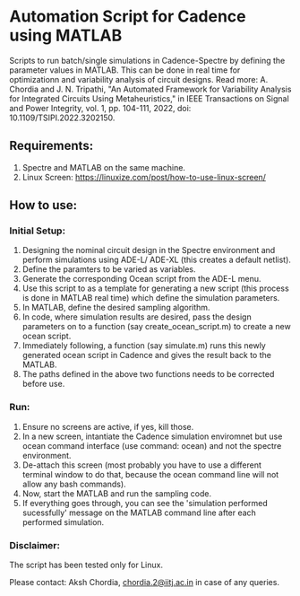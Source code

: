 # Automation Script for Cadence using MATLAB
Scripts to run batch/single simulations in Cadence-Spectre by defining the parameter values in MATLAB. This can be done in real time for optimizationn and variability analysis of circuit designs. Read more: A. Chordia and J. N. Tripathi, "An Automated Framework for Variability Analysis for Integrated Circuits Using Metaheuristics," in IEEE Transactions on Signal and Power Integrity, vol. 1, pp. 104-111, 2022, doi: 10.1109/TSIPI.2022.3202150.

## Requirements:
1. Spectre and MATLAB on the same machine.
2. Linux Screen: https://linuxize.com/post/how-to-use-linux-screen/

## How to use:

### Initial Setup:
1. Designing the nominal circuit design in the Spectre environment and perform simulations using ADE-L/ ADE-XL (this creates a default netlist).
2. Define the paramters to be varied as variables.
3. Generate the corresponding Ocean script from the ADE-L menu.  
4. Use this script to as a template for generating a new script (this process is done in MATLAB real time) which define the simulation parameters.
5. In MATLAB, define the desired sampling algorithm. 
6. In code, where simulation results are desired, pass the design parameters on to a function (say create_ocean_script.m) to create a new ocean script.
7. Immediately following, a function (say simulate.m) runs this newly generated ocean script in Cadence and gives the result back to the MATLAB.
8. The paths defined in the above two functions needs to be corrected before use.

### Run:
1. Ensure no screens are active, if yes, kill those.
2. In a new screen, intantiate the Cadence simulation enviromnet but use ocean command interface (use command: ocean) and not the spectre environment. 
3. De-attach this screen (most probably you have to use a different terminal window to do that, because the ocean command line will not allow any bash commands).
4. Now, start the MATLAB and run the sampling code. 
5. If everything goes through, you can see the 'simulation performed sucessfully' message on the MATLAB command line after each performed simulation.


### Disclaimer:
The script has been tested only for Linux.

Please contact: Aksh Chordia, chordia.2@iitj.ac.in in case of any queries.
